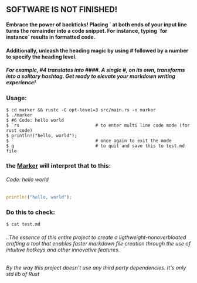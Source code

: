 ## SOFTWARE IS NOT FINISHED!

#### Embrace the power of backticks! Placing \` at both ends of your input line turns the remainder into a code snippet. For instance, typing \`for instance\` results in formatted code. 
#### Additionally, unleash the heading magic by using \# followed by a number to specify the heading level.
##### For example, #4 translates into \#\#\#\#. A single \#, on its own, transforms into a solitary hashtag. Get ready to elevate your markdown writing experience!

### Usage:
```
$ cd marker && rustc -C opt-level=3 src/main.rs -o marker 
$ ./marker
$ #6 Code: hello world 
$ `rs                             # to enter multi line code mode (for rust code)
$ println!("hello, world");
$ `                               # once again to exit the mode
$ q                               # to quit and save this to test.md file
```

### the [Marker](https://github.com/rakivo/marker) will interpret that to this:
###### Code: hello world
```rs
println!("hello, world");
```

### Do this to check:
```shell
$ cat test.md
```

###### ..The essence of this entire project to create a ligthweight-nonoverbloated crafting a tool that enables faster markdown file creation through the use of intuitive hotkeys and other innovative features.
###### By the way this project doesn't use any third party dependencies. It's only std lib of Rust
